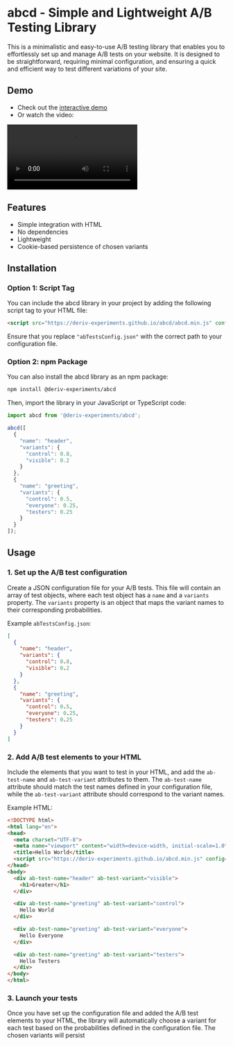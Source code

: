 # abcd - Simple and Lightweight A/B Testing Library

This is a minimalistic and easy-to-use A/B testing library that enables you to effortlessly set up and manage A/B tests on your website. It is designed to be straightforward, requiring minimal configuration, and ensuring a quick and efficient way to test different variations of your site.

## Demo
- Check out the [interactive demo](https://deriv-experiments.github.io/abcd/)
- Or watch the video:

<video src="https://user-images.githubusercontent.com/129744061/236439561-dc28b1fe-2a2b-42c1-9c9f-e95712955a4e.mov" controls="controls" style="max-width: 730px;">
</video>

## Features

- Simple integration with HTML
- No dependencies
- Lightweight
- Cookie-based persistence of chosen variants

## Installation

### Option 1: Script Tag

You can include the abcd library in your project by adding the following script tag to your HTML file:

```html
<script src="https://deriv-experiments.github.io/abcd/abcd.min.js" config="abTestsConfig.json"></script>
```

Ensure that you replace `"abTestsConfig.json"` with the correct path to your configuration file.

### Option 2: npm Package

You can also install the abcd library as an npm package:

```bash
npm install @deriv-experiments/abcd
```

Then, import the library in your JavaScript or TypeScript code:

```javascript
import abcd from '@deriv-experiments/abcd';

abcd([
  {
    "name": "header",
    "variants": {
      "control": 0.8,
      "visible": 0.2
    }
  },
  {
    "name": "greeting",
    "variants": {
      "control": 0.5,
      "everyone": 0.25,
      "testers": 0.25
    }
  }
]);
```

## Usage

### 1. Set up the A/B test configuration

Create a JSON configuration file for your A/B tests. This file will contain an array of test objects, where each test object has a `name` and a `variants` property. The `variants` property is an object that maps the variant names to their corresponding probabilities.

Example `abTestsConfig.json`:

```json
[
  {
    "name": "header",
    "variants": {
      "control": 0.8,
      "visible": 0.2
    }
  },
  {
    "name": "greeting",
    "variants": {
      "control": 0.5,
      "everyone": 0.25,
      "testers": 0.25
    }
  }
]
```

### 2. Add A/B test elements to your HTML

Include the elements that you want to test in your HTML, and add the `ab-test-name` and `ab-test-variant` attributes to them. The `ab-test-name` attribute should match the test names defined in your configuration file, while the `ab-test-variant` attribute should correspond to the variant names.

Example HTML:

```html
<!DOCTYPE html>
<html lang="en">
<head>
  <meta charset="UTF-8">
  <meta name="viewport" content="width=device-width, initial-scale=1.0">
  <title>Hello World</title>
  <script src="https://deriv-experiments.github.io/abcd.min.js" config="abTestsConfig.json"></script>
</head>
<body>
  <div ab-test-name="header" ab-test-variant="visible">
    <h1>Greater</h1>
  </div>

  <div ab-test-name="greeting" ab-test-variant="control">
    Hello World
  </div>

  <div ab-test-name="greeting" ab-test-variant="everyone">
    Hello Everyone
  </div>

  <div ab-test-name="greeting" ab-test-variant="testers">
    Hello Testers
  </div>
</body>
</html>
```

### 3. Launch your tests

Once you have set up the configuration file and added the A/B test elements to your HTML, the library will automatically choose a variant for each test based on the probabilities defined in the configuration file. The chosen variants will persist
